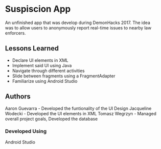 # Suspiscion App
An unfinished app that was develop during DemonHacks 2017. The idea was to allow users to anonymously report real-time issues
to nearby law enforcers.
## Lessons Learned
- Declare UI elements in XML
- Implement said UI using Java
- Navigate through different activities
- Slide between fragments using a FragmentAdapter
- Familiarize using Android Studio
## Authors
Aaron Guevarra - Developed the funtionality of the UI Design
Jacqueline Wodecki - Developed the UI elements in XML
Tomasz Wegrzyn - Managed overall project goals, Developed the database
### Developed Using
Android Studio

